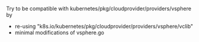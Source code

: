 Try to be compatible with kubernetes/pkg/cloudprovider/providers/vsphere by
- re-using 	"k8s.io/kubernetes/pkg/cloudprovider/providers/vsphere/vclib"
- minimal modifications of vsphere.go



